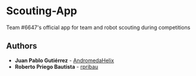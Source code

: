 # Scouting-App
Team #6647's official app for team and robot scouting during competitions

## Authors

* **Juan Pablo Gutiérrez** - [AndromedaHelix](https://github.com/AndromedaHelix)
* **Roberto Priego Bautista** - [rpribau](https://github.com/rpribau)
